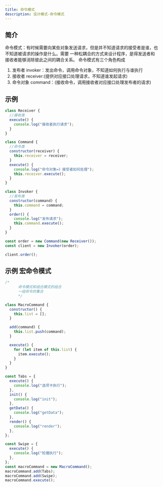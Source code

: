 ```yaml
---
title: 命令模式
description: 设计模式-命令模式
---
```


## 简介

命令模式：有时候需要向某些对象发送请求，但是并不知道请求的接受者是谁，也不知道被请求的操作是什么。需要
一种松耦合的方式来设计程序，是得发送者和接收者能够消除彼此之间的耦合关系。
命令模式有三个角色构成

1. 发布者 invoker：发出命令，调用命令对象，不知道如何执行与谁执行
2. 接收者 receiver:(提供对应接口处理请求，不知道谁发起请求)
3. 命令对象 command：(接收命令，调用接收者对应接口处理发布者的请求)

## 示例

```js
class Receiver {
  //接收类
  execute() {
    console.log("接收者执行请求");
  }
}

class Command {
  //命令类
  constructor(receiver) {
    this.receiver = receiver;
  }
  execute() {
    console.log("命令对象=》接受者如何处理");
    this.receiver.execute();
  }
}

class Invoker {
  //发布类
  constructor(command) {
    this.command = command;
  }
  order() {
    console.log("发布请求");
    this.command.execute();
  }
}

const order = new Command(new Receiver());
const client = new Invoker(order);

client.order();
```

## 示例 宏命令模式

```js
/*
      命令模式和组合模式的组合
      一组命令的集合
      */

class MacroCommand {
  constructor() {
    this.list = [];
  }

  add(command) {
    this.list.push(command);
  }

  execute() {
    for (let item of this.list) {
      item.execute();
    }
  }
}

const Tabs = {
  execute() {
    console.log("选项卡执行");
  },
  init() {
    console.log("init");
  },
  getData() {
    console.log("getData");
  },
  render() {
    console.log("render");
  },
};

const Swipe = {
  execute() {
    console.log("轮播执行");
  },
};
const macroCommand = new MacroCommand();
macroCommand.add(Tabs);
macroCommand.add(Swipe);
macroCommand.execute();
```
